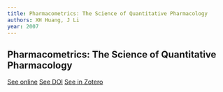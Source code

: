 ```yaml
---
title: Pharmacometrics: The Science of Quantitative Pharmacology
authors: XH Huang, J Li
year: 2007
---
```


## Pharmacometrics: The Science of Quantitative Pharmacology

[See online](https://www.ncbi.nlm.nih.gov/pmc/articles/PMC1959219/)
[See DOI]()
[See in Zotero](zotero://select/items/@huangPharmacometricsScienceQuantitative2007)